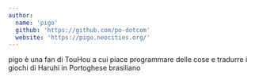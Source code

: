 ```yaml
---
author:
  name: 'pigo'
  github: 'https://github.com/po-dotcom'
  website: 'https://pigo.neocities.org/'
---
```


pigo è una fan di TouHou a cui piace programmare delle cose e tradurre i giochi di Haruhi in Portoghese brasiliano